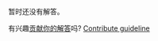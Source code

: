 
暂时还没有解答。

有兴趣[贡献你的解答](https://github.com/BFEdev/BFE.dev-solutions/blob/main/question/tell-me-a-time-you-handled-pressure_zh.md)吗? [Contribute guideline](https://github.com/BFEdev/BFE.dev-solutions#how-to-contribute)
